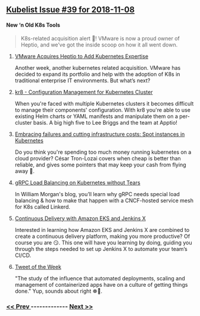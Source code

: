 ## [Kubelist Issue #39 for 2018-11-08](https://kubelist.com/issue/39)

#### New ‘n Old K8s Tools

> K8s-related acquisition alert 📣! VMware is now a proud owner of Heptio, and we’ve got the inside scoop on how it all went down. 

1. [VMware Acquires Heptio to Add Kubernetes Expertise](https://containerjournal.com/2018/11/07/vmware-acquires-heptio-to-add-kubernetes-expertise/)

    Another week, another kubernetes related acquisition. VMware has decided to expand its portfolio and help with the adoption of K8s in traditional enterprise IT environments. But what’s next?
1. [kr8 - Configuration Management for Kubernetes Cluster](https://leebriggs.co.uk/blog/2018/11/07/kr8-kubernetes-config-mgmt.html)

    When you're faced with multiple Kubernetes clusters it becomes difficult to manage their components' configuration. With kr8 you're able to use existing Helm charts or YAML manifests and manipulate them on a per-cluster basis. A big high five to Lee Briggs and the team at Apptio!
1. [Embracing failures and cutting infrastructure costs: Spot instances in Kubernetes](https://learnk8s.io/blog/kubernetes-spot-instances)

    Do you think you're spending too much money running kubernetes on a cloud provider? César Tron-Lozai covers when cheap is better than reliable, and gives some pointers that may keep your cash from flying away 💸. 
1. [gRPC Load Balancing on Kubernetes without Tears](https://kubernetes.io/blog/2018/11/07/grpc-load-balancing-on-kubernetes-without-tears/)

    In William Morgan's blog, you’ll learn why gRPC needs special load balancing & how to make that happen with a CNCF-hosted service mesh for K8s called Linkerd.
1. [Continuous Delivery with Amazon EKS and Jenkins X](https://aws.amazon.com/blogs/opensource/continuous-delivery-eks-jenkins-x/)

    Interested in learning how Amazon EKS and Jenkins X are combined to create a continuous delivery platform, making you more productive? Of course you are 😏. This one will have you learning by doing, guiding you through the steps needed to set up Jenkins X to automate your team’s CI/CD.
1. [Tweet of the Week](https://twitter.com/hexreel/status/1058514682456223749)

    "The study of the influence that automated deployments, scaling and management of containerized apps have on a culture of getting things done." Yup, sounds about right ☸🔭.

### [ << Prev ](kubelist-38.md) ------------- [ Next >> ](kubelist-40.md)